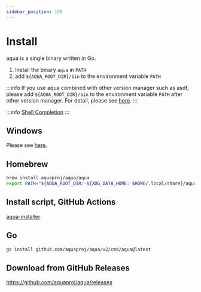 ```yaml
---
sidebar_position: 150
---
```


# Install

aqua is a single binary written in Go.

1. Install the binary `aqua` in `PATH`
1. add `${AQUA_ROOT_DIR}/bin` to the environment variable `PATH`

:::info
If you use aqua combined with other version manager such as asdf,
please add `${AQUA_ROOT_DIR}/bin` to the environment variable `PATH` after other version manager.
For detail, please see [here](/docs/reference/use-aqua-with-other-tools).
:::

:::info
[Shell Completion](/docs/reference/config/shell-completion)
:::

## Windows

Please see [here](/docs/reference/windows-support#how-to-install).

## Homebrew

```sh
brew install aquaproj/aqua/aqua
export PATH="${AQUA_ROOT_DIR:-${XDG_DATA_HOME:-$HOME/.local/share}/aquaproj-aqua}/bin:$PATH"
```

## Install script, GitHub Actions

[aqua-installer](/docs/products/aqua-installer)

## Go

```sh
go install github.com/aquaproj/aqua/v2/cmd/aqua@latest
```

## Download from GitHub Releases

https://github.com/aquaproj/aqua/releases
